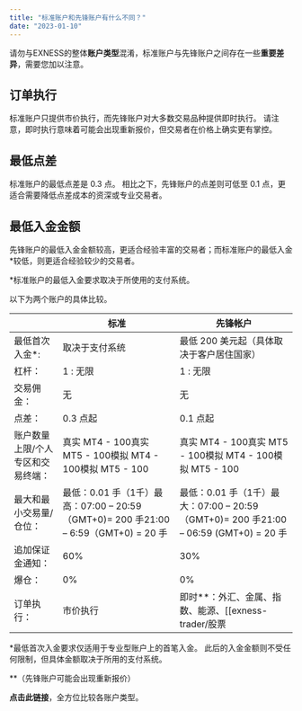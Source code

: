 ```yaml
---
title: "标准账户和先锋账户有什么不同？"
date: "2023-01-10"
---
```


<Ads></Ads> 

请勿与EXNESS的整体**账户类型**混淆，标准账户与先锋账户之间存在一些**重要差异**，需要您加以注意。

## **订单执行**

标准账户只提供市价执行，而先锋账户对大多数交易品种提供即时执行。 请注意，即时执行意味着可能会出现重新报价，但交易者在价格上确实更有掌控。

## **最低点差**

标准账户的最低点差是 0.3 点。 相比之下，先锋账户的点差则可低至 0.1 点，更适合需要降低点差成本的资深或专业交易者。

## **最低入金金额**

先锋账户的最低入金金额较高，更适合经验丰富的交易者；而标准账户的最低入金*较低，则更适合经验较少的交易者。

*标准账户的最低入金要求取决于所使用的支付系统。

以下为两个账户的具体比较。

| &nbsp;| 标准 | 先锋帐户 |
|------|------|--------|
| 最低首次入金*: | 取决于支付系统 | 最低 200 美元起（具体取决于客户居住国家） |
| 杠杆： | 1 : 无限| 1 : 无限 |
| 交易佣金： | 无| 无|
| 点差： | 0.3 点起| 0.1 点起 |
| 账户数量上限/个人专区和交易终端： | 真实 MT4 - 100真实 MT5 - 100模拟 MT4 - 100模拟 MT5 - 100 | 真实 MT4 - 100真实 MT5 - 100模拟 MT4 - 100模拟 MT5 - 100|
| 最大和最小交易量/仓位： | 最低：0.01 手（1千）最高：07:00 – 20:59（GMT+0)= 200 手21:00 – 6:59（GMT+0) = 20 手 | 最低：0.01 手（1千）最大：07:00 – 20:59（GMT+0)= 200 手21:00 – 06:59 (GMT+0) = 20 手 |
| 追加保证金通知： | 60%| 30%|
| 爆仓： | 0% | 0% |
| 订单执行： | 市价执行 | 即时**：外汇、金属、指数、能源、[[exness-trader/股票|股票]]市价：加密数字货币 |


*最低首次入金要求仅适用于专业型账户上的首笔入金。 此后的入金金额则不受任何限制，但具体金额取决于所用的支付系统。

**（先锋账户可能会出现重新报价）

**点击此链接**，全方位比较各账户类型。
